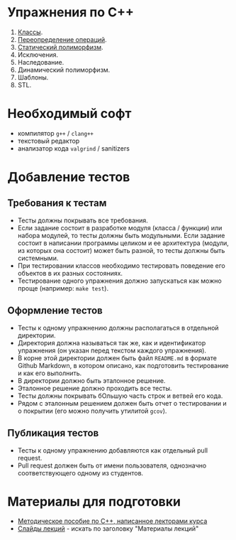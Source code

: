 # Упражнения по С++

1. [Классы](classes/classes.md).
1. [Переопределение операций](operators/operators.md).
1. [Статический полиморфизм](stbind/stbind.md).
1. Исключения.
1. Наследование.
1. Динамический полиморфизм.
1. Шаблоны.
1. STL.

# Необходимый софт

- компилятор `g++` / `clang++`
- текстовый редактор
- анализатор кода `valgrind` / sanitizers

# Добавление тестов

## Требования к тестам

- Тесты должны покрывать все требования.
- Если задание состоит в разработке модуля (класса / функции) или набора модулей, то тесты должны быть модульными. Если задание состоит в написании программы целиком и ее архитектура (модули, из которых она состоит) может быть разной, то тесты должны быть системными.
- При тестировании классов необходимо тестировать поведение его объектов в их разных состояниях.
- Тестирование одного упражнения должно запускаться как можно проще (например: `make test`).

## Оформление тестов

- Тесты к одному упражнению должны располагаться в отдельной директории.
- Директория должна называться так же, как и идентификатор упражнения (он указан перед текстом каждого упражнения).
- В корне этой директории должен быть файл `README.md` в формате Github Markdown, в котором описано, как подготовить тестирование и как его выполнить.
- В директории должно быть эталонное решение.
- Эталонное решение должно проходить все тесты.
- Тесты должны покрывать бОльшую часть строк и ветвей его кода.
- Рядом с эталонным решением должен быть отчет о тестировании и о покрытии (его можно получить утилитой `gcov`).

## Публикация тестов

- Тесты к одному упражнению добавляются как отдельный pull request.
- Pull request должен быть от имени пользователя, однозначно соответствующего одному из студентов.


# Материалы для подготовки

- [Методическое пособие по С++, написанное лекторами курса](http://cmcmsu.info/download/cpp.base.oop.pdf)
- [Слайды лекций](http://cmcmsu.info/2course/) - искать по заголовку "Материалы лекций"
